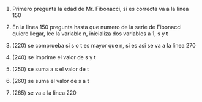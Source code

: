 1. Primero pregunta la edad de Mr. Fibonacci, si es correcta va a la linea 150

2. En la linea 150 pregunta hasta que numero de la serie de Fibonacci quiere llegar, lee la variable n, inicializa dos variables a 1, s y t

3. (220) se comprueba si s o t es mayor que n, si es asi se va a la linea 270

4. (240) se imprime el valor de s y t
 
5. (250) se suma a s el valor de t
6. (260) se suma el valor de s a t

7. (265) se va a la linea 220